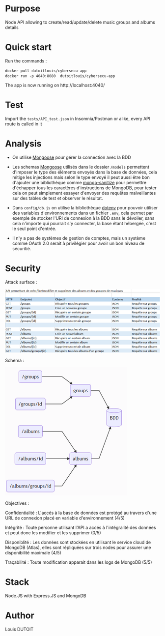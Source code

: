# Purpose
Node API allowing to create/read/update/delete music groups and albums details
# Quick start
Run the commands : 

`docker pull dutoitlouis/cybersecu-app`  
`docker run -p 4040:8080  dutoitlouis/cybersecu-app`

The app is now running on http://localhost:4040/
# Test
Import the `tests/API_test.json` in Insomnia/Postman or alike, every API route is called in it
# Analysis
- On utilise [Mongoose](https://www.npmjs.com/package/mongoose) pour gérer la connection avec la BDD

- Les schemas [Mongoose](https://www.npmjs.com/package/mongoose) utilisés dans le dossier `/models` permettent d'imposer le type des éléments envoyés dans la base de données, cela mitige les injections mais selon le type envoyé il peut aussi être bon d'ajouter une bibliothèque comme [mongo-sanitize](https://www.npmjs.com/package/mongo-sanitize) pour permettre d'échapper tous les caractères d'instructions de MongoDB, pour tester cela on peut simplement essayer d'envoyer des requêtes malveillantes sur des tables de test et observer le résultat.

- Dans `config/db.js` on utilise la bibliothèque [dotenv](https://www.npmjs.com/package/dotenv) pour pouvoir utiliser des variables d'environnements dans un fichier `.env`, cela permet par exemple de stocker l'URI de connexion à la BDD sans le dévoiler, sans cela n'importe qui pourrait s'y connecter, la base étant hébergée, c'est le seul point d'entrée.

- Il n'y a pas de systèmes de gestion de comptes, mais un système comme OAuth 2.0 serait à privilégier pour avoir un bon niveau de sécuritié.

# Security
Attack surface :  

![](./assets/attack_surface.png)  

Schema :  

![](./assets/mermaid.png)  

Objectives : 

Confidentialité : L'accés à la base de données est protégé au travers d'une URL de connexion placé en variable d'environnement (4/5)

Intégrité : Toute personne utilisant l'API a accés à l'intégralité des données et peut donc les modifier et les supprimer (0/5)

Disponiblité : Les données sont stockées en utilisant le service cloud de MongoDB (Atlas), elles sont répliquées sur trois nodes pour assurer une disponibilité maximale (4/5)

Traçabilité : Toute modification apparait dans les logs de MongoDB (5/5)

# Stack
Node.JS with Express.JS and MongoDB
# Author
Louis DUTOIT
